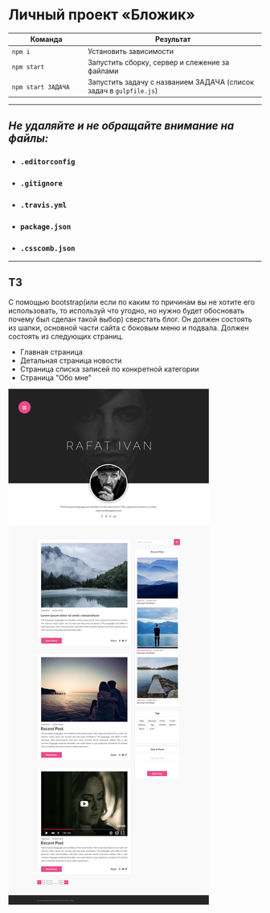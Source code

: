 # Личный проект «Бложик»

<table>
  <thead>
    <tr>
      <th>Команда</th>
      <th>Результат</th>
    </tr>
  </thead>
  <tbody>
    <tr>
      <td width="30%"><code>npm i</code></td>
      <td>Установить зависимости</td>
    </tr>
    <tr>
      <td><code>npm start</code></td>
      <td>Запустить сборку, сервер и слежение за файлами</td>
    </tr>
    <tr>
      <td><code>npm start ЗАДАЧА</code></td>
      <td>Запустить задачу с названием ЗАДАЧА (список задач в <code>gulpfile.js</code>)</td>
    </tr>
  </tbody>
</table>

---

## _Не удаляйте и не обращайте внимание на файлы:_
*	### `.editorconfig`
*	### `.gitignore`
*	### `.travis.yml`
*	### `package.json`
*	### `.csscomb.json`
---
## ТЗ
С помощью bootstrap(или если по каким то причинам вы не хотите его
использовать, то используй что угодно, но нужно будет обосновать почему был
сделан такой выбор) сверстать блог. Он должен состоять из шапки, основной
части сайта с боковым меню и подвала. Должен состоять из следующих
страниц.
* Главная страница
* Детальная страница новости
* Страница списка записей по конкретной категории
* Страница "Обо мне"

 ![alt text](mockup/homepage.png)
